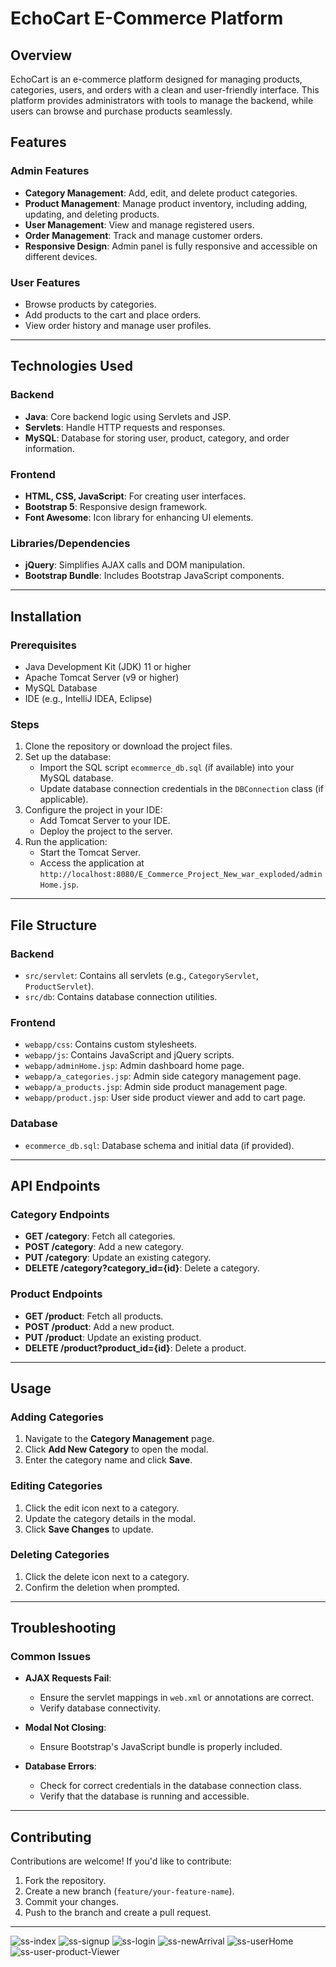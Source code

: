 # EchoCart E-Commerce Platform

## Overview
EchoCart is an e-commerce platform designed for managing products, categories, users, and orders with a clean and user-friendly interface. This platform provides administrators with tools to manage the backend, while users can browse and purchase products seamlessly.

## Features

### Admin Features
- **Category Management**: Add, edit, and delete product categories.
- **Product Management**: Manage product inventory, including adding, updating, and deleting products.
- **User Management**: View and manage registered users.
- **Order Management**: Track and manage customer orders.
- **Responsive Design**: Admin panel is fully responsive and accessible on different devices.

### User Features
- Browse products by categories.
- Add products to the cart and place orders.
- View order history and manage user profiles.

---

## Technologies Used

### Backend
- **Java**: Core backend logic using Servlets and JSP.
- **Servlets**: Handle HTTP requests and responses.
- **MySQL**: Database for storing user, product, category, and order information.

### Frontend
- **HTML, CSS, JavaScript**: For creating user interfaces.
- **Bootstrap 5**: Responsive design framework.
- **Font Awesome**: Icon library for enhancing UI elements.

### Libraries/Dependencies
- **jQuery**: Simplifies AJAX calls and DOM manipulation.
- **Bootstrap Bundle**: Includes Bootstrap JavaScript components.

---

## Installation

### Prerequisites
- Java Development Kit (JDK) 11 or higher
- Apache Tomcat Server (v9 or higher)
- MySQL Database
- IDE (e.g., IntelliJ IDEA, Eclipse)

### Steps
1. Clone the repository or download the project files.
2. Set up the database:
   - Import the SQL script `ecommerce_db.sql` (if available) into your MySQL database.
   - Update database connection credentials in the `DBConnection` class (if applicable).
3. Configure the project in your IDE:
   - Add Tomcat Server to your IDE.
   - Deploy the project to the server.
4. Run the application:
   - Start the Tomcat Server.
   - Access the application at `http://localhost:8080/E_Commerce_Project_New_war_exploded/adminHome.jsp`.

---

## File Structure

### Backend
- `src/servlet`: Contains all servlets (e.g., `CategoryServlet`, `ProductServlet`).
- `src/db`: Contains database connection utilities.

### Frontend
- `webapp/css`: Contains custom stylesheets.
- `webapp/js`: Contains JavaScript and jQuery scripts.
- `webapp/adminHome.jsp`: Admin dashboard home page.
- `webapp/a_categories.jsp`: Admin side category management page.
- `webapp/a_products.jsp`: Admin side product management page.
- `webapp/product.jsp`: User side product viewer and add to cart page.

### Database
- `ecommerce_db.sql`: Database schema and initial data (if provided).

---

## API Endpoints

### Category Endpoints
- **GET /category**: Fetch all categories.
- **POST /category**: Add a new category.
- **PUT /category**: Update an existing category.
- **DELETE /category?category_id={id}**: Delete a category.

### Product Endpoints
- **GET /product**: Fetch all products.
- **POST /product**: Add a new product.
- **PUT /product**: Update an existing product.
- **DELETE /product?product_id={id}**: Delete a product.

---

## Usage

### Adding Categories
1. Navigate to the **Category Management** page.
2. Click **Add New Category** to open the modal.
3. Enter the category name and click **Save**.

### Editing Categories
1. Click the edit icon next to a category.
2. Update the category details in the modal.
3. Click **Save Changes** to update.

### Deleting Categories
1. Click the delete icon next to a category.
2. Confirm the deletion when prompted.

---

## Troubleshooting

### Common Issues
- **AJAX Requests Fail**:
  - Ensure the servlet mappings in `web.xml` or annotations are correct.
  - Verify database connectivity.

- **Modal Not Closing**:
  - Ensure Bootstrap's JavaScript bundle is properly included.

- **Database Errors**:
  - Check for correct credentials in the database connection class.
  - Verify that the database is running and accessible.

---

## Contributing
Contributions are welcome! If you'd like to contribute:
1. Fork the repository.
2. Create a new branch (`feature/your-feature-name`).
3. Commit your changes.
4. Push to the branch and create a pull request.

---
![ss-index](https://github.com/user-attachments/assets/a474f587-1e6d-4499-8825-3a3201e5a618)
![ss-signup](https://github.com/user-attachments/assets/5cb11c16-e38a-44fa-ac4e-e67f5b19f010)
![ss-login](https://github.com/user-attachments/assets/f7f5ef3b-5238-4db1-b136-85e9545c4e43)
![ss-newArrival](https://github.com/user-attachments/assets/2a0fcc1d-0af6-4ed9-ae20-ab8a7d38bdd7)
![ss-userHome](https://github.com/user-attachments/assets/1fcd3735-a395-4ed9-9531-9753378f568f)
![ss-user-product-Viewer](https://github.com/user-attachments/assets/b988723a-9914-42b4-b9d7-50093857fa75)







